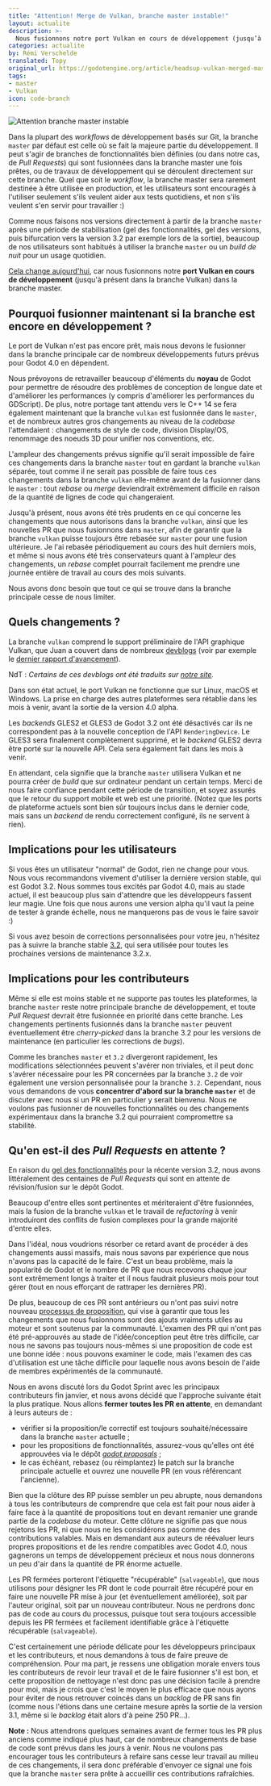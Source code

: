 ```yaml
---
title: "Attention! Merge de Vulkan, branche master instable!"
layout: actualite
description: >-
  Nous fusionnons notre port Vulkan en cours de développement (jusqu’à présent dans la branche Vulkan) dans la branche master
categories: actualite
by: Rémi Verschelde
translated: Topy
original_url: https://godotengine.org/article/headsup-vulkan-merged-master-branch-unstable
tags:
- master
- Vulkan
icon: code-branch
---
```


![Attention branche master instable](/assets/img/2020-02-11-actu-branche-master-instable.png)

Dans la plupart des _workflows_ de développement basés sur Git, la branche `master` par défaut est celle où se fait 
la majeure partie du développement. Il peut s'agir de branches de fonctionnalités bien définies (ou dans notre cas, de 
_Pull Requests_) qui sont fusionnées dans la branche master une fois prêtes, ou de travaux de développement qui se déroulent 
directement sur cette branche. Quel que soit le _workflow_, la branche master sera rarement destinée à être utilisée en 
production, et les utilisateurs sont encouragés à l'utiliser seulement s'ils veulent aider aux tests quotidiens, 
et non s'ils veulent s'en servir pour travailler :)

Comme nous faisons nos versions directement à partir de la branche `master` après une période de stabilisation (gel des 
fonctionnalités, gel des versions, puis bifurcation vers la version 3.2 par exemple lors de la sortie), beaucoup de nos 
utilisateurs sont habitués à utiliser la branche `master` ou un _build de nuit_ pour un usage quotidien.

[Cela change aujourd'hui](https://github.com/godotengine/godot/pull/36098), car nous fusionnons notre **port Vulkan en cours de 
développement** (jusqu'à présent dans la branche Vulkan) dans la branche master.

## Pourquoi fusionner maintenant si la branche est encore en développement ?

Le port de Vulkan n'est pas encore prêt, mais nous devons le fusionner dans la branche principale car de nombreux 
développements futurs prévus pour Godot 4.0 en dépendent.

Nous prévoyons de retravailler beaucoup d'éléments du **noyau** de Godot pour permettre de résoudre des problèmes de conception 
de longue date et d'améliorer les performances (y compris d'améliorer les performances du GDScript). De plus, notre portage 
tant attendu vers le C++ 14 se fera également maintenant que la branche `vulkan` est fusionnée dans le `master`, et de nombreux 
autres gros changements au niveau de la _codebase_ l'attendaient : changements de style de code, division Display/OS, renommage 
des noeuds 3D pour unifier nos conventions, etc.

L'ampleur des changements prévus signifie qu'il serait impossible de faire ces changements dans la branche `master` tout en 
gardant la branche `vulkan` séparée, tout comme il ne serait pas possible de faire tous ces changements dans la branche `vulkan`
elle-même avant de la fusionner dans le `master` : tout _rebase_ ou _merge_ deviendrait extrêmement difficile en raison de la 
quantité de lignes de code qui changeraient.

Jusqu'à présent, nous avons été très prudents en ce qui concerne les changements que nous autorisons dans la branche `vulkan`, 
ainsi que les nouvelles PR que nous fusionnons dans `master`, afin de garantir que la branche `vulkan` puisse toujours être 
rebasée sur `master` pour une fusion ultérieure. Je l'ai rebasée périodiquement au cours des huit derniers mois, et même si 
nous avons été très conservateurs quant à l'ampleur des changements, un _rebase_ complet pourrait facilement me prendre une 
journée entière de travail au cours des mois suivants.

Nous avons donc besoin que tout ce qui se trouve dans la branche principale cesse de nous limiter.

## Quels changements ?

La branche `vulkan` comprend le support préliminaire de l'API graphique Vulkan, que Juan a couvert dans de nombreux [devblogs](https://godotengine.org/devblog) 
(voir par exemple le [dernier rapport d'avancement](https://www.godot-francophone.org/actualite-vulkan-progress-report-6/)).

NdT : _Certains de ces devblogs ont été traduits sur [notre site](https://www.godot-francophone.org/actualite/index.html)._

Dans son état actuel, le port Vulkan ne fonctionne que sur Linux, macOS et Windows. La prise en charge des autres plateformes 
sera rétablie dans les mois à venir, avant la sortie de la version 4.0 alpha.

Les _backends_ GLES2 et GLES3 de Godot 3.2 ont été désactivés car ils ne correspondent pas à la nouvelle conception de l'API 
`RenderingDevice`. Le GLES3 sera finalement complètement supprimé, et le _backend_ GLES2 devra être porté sur la nouvelle API. 
Cela sera également fait dans les mois à venir.

En attendant, cela signifie que la branche `master` utilisera Vulkan et ne pourra créer de _build_ que sur ordinateur pendant 
un certain temps. Merci de nous faire confiance pendant cette période de transition, et soyez assurés que le retour du support 
mobile et web est une priorité. (Notez que les ports de plateforme actuels sont bien sûr toujours inclus dans le dernier 
code, mais sans un _backend_ de rendu correctement configuré, ils ne servent à rien).

## Implications pour les utilisateurs

Si vous êtes un utilisateur "normal" de Godot, rien ne change pour vous. Nous vous recommandons vivement d'utiliser la dernière 
version stable, qui est Godot 3.2. Nous sommes tous excités par Godot 4.0, mais au stade actuel, il est beaucoup plus sain 
d'attendre que les développeurs fassent leur magie. Une fois que nous aurons une version alpha qu'il vaut la peine de tester à 
grande échelle, nous ne manquerons pas de vous le faire savoir :)

Si vous avez besoin de corrections personnalisées pour votre jeu, n'hésitez pas à suivre la branche stable [3.2](https://github.com/godotengine/godot/commits/3.2), 
qui sera utilisée pour toutes les prochaines versions de maintenance 3.2.x.

## Implications pour les contributeurs

Même si elle est moins stable et ne supporte pas toutes les plateformes, la branche `master` reste notre principale branche 
de développement, et toute _Pull Request_ devrait être fusionnée en priorité dans cette branche. Les changements pertinents 
fusionnés dans la branche `master` peuvent éventuellement être _cherry-picked_ dans la branche 3.2 pour les versions de 
maintenance (en particulier les corrections de _bugs_).

Comme les branches `master` et `3.2` divergeront rapidement, les modifications sélectionnées peuvent s'avérer non triviales, 
et il peut donc s'avérer nécessaire pour les PR concernées par la branche `3.2` de voir également une version personnalisée 
pour la branche `3.2`. Cependant, nous vous demandons de vous **concentrer d'abord sur la branche `master`** et de discuter 
avec nous si un PR en particulier y serait bienvenu. Nous ne voulons pas fusionner de nouvelles fonctionnalités ou des 
changements expérimentaux dans la branche 3.2 qui pourraient compromettre sa stabilité.

## Qu'en est-il des _Pull Requests_ en attente ?

En raison du [gel des fonctionnalités](https://github.com/godotengine/godot/issues/31592) pour la récente version 3.2, 
nous avons littéralement des centaines de _Pull Requests_ qui sont en attente de révision/fusion sur le dépôt Godot.

Beaucoup d'entre elles sont pertinentes et mériteraient d'être fusionnées, mais la fusion de la branche `vulkan` et le travail 
de _refactoring_ à venir introduiront des conflits de fusion complexes pour la grande majorité d'entre elles.

Dans l'idéal, nous voudrions résorber ce retard avant de procéder à des changements aussi massifs, mais nous savons par 
expérience que nous n'avons pas la capacité de le faire. C'est un beau problème, mais la popularité de Godot et le nombre 
de PR que nous recevons chaque jour sont extrêmement longs à traiter et il nous faudrait plusieurs mois pour tout gérer 
(tout en nous efforçant de rattraper les dernières PR).

De plus, beaucoup de ces PR sont antérieurs ou n'ont pas suivi notre nouveau [processus de proposition](https://github.com/godotengine/godot-proposals/), 
qui vise à garantir que tous les changements que nous fusionnons sont des ajouts vraiments utiles au moteur et sont soutenus 
par la communauté. L'examen des PR qui n'ont pas été pré-approuvés au stade de l'idée/conception peut être très difficile, 
car nous ne savons pas toujours nous-mêmes si une proposition de code est une bonne idée : nous pouvons examiner le code, 
mais l'examen des cas d'utilisation est une tâche difficile pour laquelle nous avons besoin de l'aide de membres expérimentés 
de la communauté.

Nous en avons discuté lors du Godot Sprint avec les principaux contributeurs fin janvier, et nous avons décidé que 
l'approche suivante était la plus pratique. Nous allons **fermer toutes les PR en attente**, en demandant à leurs auteurs de :

* vérifier si la proposition/le correctif est toujours souhaité/nécessaire dans la branche `master` actuelle ;
* pour les propositions de fonctionnalités, assurez-vous qu'elles ont été approuvées via le dépôt [_godot proposals_](https://github.com/godotengine/godot-proposals/) ;
* le cas échéant, rebasez (ou réimplantez) le patch sur la branche principale actuelle et ouvrez une nouvelle PR (en vous référencant l'ancienne).

Bien que la clôture des RP puisse sembler un peu abrupte, nous demandons à tous les contributeurs de comprendre que cela est 
fait pour nous aider à faire face à la quantité de propositions tout en devant remanier une grande partie de la _codebase_ 
du moteur. Cette clôture ne signifie pas que nous rejetons les PR, ni que nous ne les considérons pas comme des contributions 
valables. Mais en demandant aux auteurs de réévaluer leurs propres propositions et de les rendre compatibles avec Godot 4.0, 
nous gagnerons un temps de développement précieux et nous nous donnerons un peu d'air dans la quantité de PR énorme actuelle.

Les PR fermées porteront l'étiquette "récupérable" (`salvageable`), que nous utilisons pour désigner les PR dont le code 
pourrait être récupéré pour en faire une nouvelle PR mise à jour (et éventuellement améliorée), soit par l'auteur original, 
soit par un nouveau contributeur. Nous ne perdrons donc pas de code au cours du processus, puisque tout sera toujours 
accessible depuis les PR fermées et facilement identifiable grâce à l'étiquette récupérable (`salvageable`).

C'est certainement une période délicate pour les développeurs principaux et les contributeurs, et nous demandons à tous de 
faire preuve de compréhension. Pour ma part, je ressens une obligation morale envers tous les contributeurs de revoir leur 
travail et de le faire fusionner s'il est bon, et cette proposition de nettoyage n'est donc pas une décision facile à prendre 
pour moi, mais je crois que c'est le moyen le plus efficace que nous ayons pour éviter de nous retrouver coincés dans un 
_backlog_ de PR sans fin (comme nous l'étions dans une certaine mesure après la sortie de la version 3.1, même si le _backlog_ 
était alors d'à peine 250 PR...).

**Note :** Nous attendrons quelques semaines avant de fermer tous les PR plus anciens comme indiqué plus haut, car de nombreux 
changements de base de code sont prévus dans les jours à venir. Nous ne voulons pas encourager tous les contributeurs à refaire 
sans cesse leur travail au milieu de ces changements, il sera donc préférable d'envoyer ce signal une fois que la branche 
`master` sera prête à accueillir ces contributions rafraîchies.
